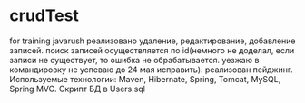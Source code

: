 # crudTest
for training javarush
реализовано удаление, редактирование, добавление записей. 
поиск записей осуществляется по id(немного не доделал, если записи не существует, то ошибка не обрабатывается. уезжаю в командировку не успеваю до 24 мая исправить).
реализован пейджинг. Используемые технологии: Maven, Hibernate, Spring, Tomcat, MySQL, Spring MVC. Скрипт БД в Users.sql

